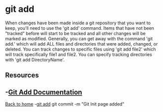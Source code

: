 # git add
When changes have been made inside a git repository that you want to keep, you'll need to use the 'git add' command.
Items that have not been "tracked" before will start to be tracked and all other changes will be marked as modified. 
Generally, you can get away with the command 'git add.' which will add ALL files and directories that were added, changed, or deleted. 
You can track changes to specific files using 'git add file2' which will track specifically file1 and file2. 
You can specify tracking directories with 'git add DirectoryName'.
## Resources
-[Git Add Documentation](https://git-scm.com/docs/git-add)
---
[Back to home](../README.md)
-[git add](./Commands/Add.md)
git commit -m "Git Init page added" 